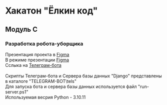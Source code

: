 # Хакатон "Ёлкин код"
## Модуль C
### Разработка робота-уборщика
Презентация проекта в [Figma](https://www.figma.com/file/ifjiRyVKZF1OYCyn5hNvkS/%D0%A1%D0%B0%D0%B9%D1%82-%D0%B4%D0%BB%D1%8F-%D1%80%D0%BE%D0%B1%D0%BE%D1%82%D0%B0-%D1%83%D0%B1%D0%BE%D1%80%D1%89%D0%B8%D0%BA%D0%B0?type=design&node-id=0-1&mode=design)\
В режиме презентации [Figma](https://www.figma.com/proto/ifjiRyVKZF1OYCyn5hNvkS/%D0%A1%D0%B0%D0%B9%D1%82-%D0%B4%D0%BB%D1%8F-%D1%80%D0%BE%D0%B1%D0%BE%D1%82%D0%B0-%D1%83%D0%B1%D0%BE%D1%80%D1%89%D0%B8%D0%BA%D0%B0?type=design&node-id=54-62&scaling=min-zoom&page-id=0%3A1&starting-point-node-id=54%3A62)\
Сслыка на [Телеграм-бота](https://t.me/robots_cleaner_alerter_bot)\
\
Скрипты Телеграм-бота и Сервера базы данных "Django" представлены в каталоге "TELEGRAM-BOT\tels\"\
Для запуска бота и сервера базы данных используется файл "run-server.ps1"\
Используемая весрия Python - 3.10.11